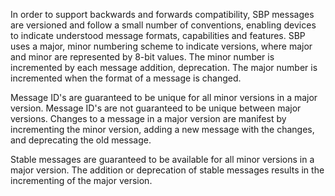 In order to support backwards and forwards compatibility, SBP messages
are versioned and follow a small number of conventions, enabling
devices to indicate understood message formats, capabilities and
features. SBP uses a major, minor numbering scheme to indicate
versions, where major and minor are represented by 8-bit values. The
minor number is incremented by each message addition, deprecation. The
major number is incremented when the format of a message is
changed.

Message ID's are guaranteed to be unique for all minor versions in a
major version. Message ID's are not guaranteed to be unique between
major versions. Changes to a message in a major version are manifest
by incrementing the minor version, adding a new message with the
changes, and deprecating the old message.

Stable messages are guaranteed to be available for all minor versions
in a major version. The addition or deprecation of stable messages
results in the incrementing of the major version.

